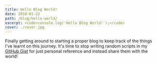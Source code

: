 ```yaml
---
title: Hello Blog World!
date: 2018-01-22
path: /blog/hello-world/
excerpt: <code>console.log('Hello Blog World!');</code>
cover: ./cover.jpg
---
```


Finally getting around to starting a proper blog to keep track of the things I've learnt on this journey. It's time to stop writing random scripts in my [GitHub Gist](https://gist.github.com/jiahaog) for just personal reference and instead share them with the world!
